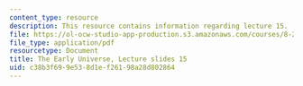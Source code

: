 ```yaml
---
content_type: resource
description: This resource contains information regarding lecture 15.
file: https://ol-ocw-studio-app-production.s3.amazonaws.com/courses/8-286-the-early-universe-fall-2013/c38b3f699e538d1ef26198a28d802864_MIT8_286F13_lec15.pdf
file_type: application/pdf
resourcetype: Document
title: The Early Universe, Lecture slides 15
uid: c38b3f69-9e53-8d1e-f261-98a28d802864
---
```

